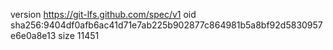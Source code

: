 version https://git-lfs.github.com/spec/v1
oid sha256:9404df0afb6ac41d71e7ab225b902877c864981b5a8bf92d5830957e6e0a8e13
size 11451
